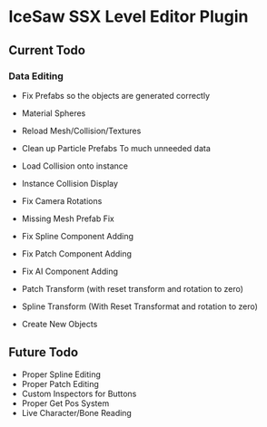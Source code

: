 # IceSaw SSX Level Editor Plugin
 
## Current Todo
 
 ### Data Editing
 - Fix Prefabs so the objects are generated correctly
 - Material Spheres
 - Reload Mesh/Collision/Textures
 - Clean up Particle Prefabs To much unneeded data
 - Load Collision onto instance
 - Instance Collision Display
 - Fix Camera Rotations
 - Missing Mesh Prefab Fix
 - Fix Spline Component Adding
 - Fix Patch Component Adding
 - Fix AI Component Adding
 
 - Patch Transform (with reset transform and rotation to zero)
 - Spline Transform (With Reset Transformat and rotation to zero)
 
 - Create New Objects
 
## Future Todo
 - Proper Spline Editing
 - Proper Patch Editing
 - Custom Inspectors for Buttons
 - Proper Get Pos System
 - Live Character/Bone Reading